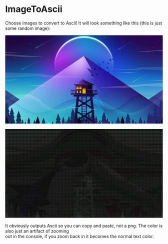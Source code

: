 # ImageToAscii

Choose images to convert to Ascii! It will look something like this (this is just some random image):  

![alt text](https://github.com/EduardR02/ImageToAscii/blob/main/some_random_image.jpg?raw=true)  
  

![alt text](https://github.com/EduardR02/ImageToAscii/blob/main/some_random_image_output.PNG?raw=true)
  
It obviously outputs Ascii so you can copy and paste, not a png. The color is also just an artifact of zooming  
out in the console, if you zoom back in it becomes the normal text color.


